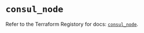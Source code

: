 # `consul_node`

Refer to the Terraform Registory for docs: [`consul_node`](https://www.terraform.io/docs/providers/consul/r/node).
